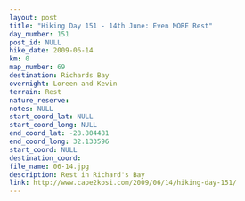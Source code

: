 ```yaml
---
layout: post
title: "Hiking Day 151 - 14th June: Even MORE Rest"
day_number: 151
post_id: NULL
hike_date: 2009-06-14
km: 0
map_number: 69
destination: Richards Bay
overnight: Loreen and Kevin
terrain: Rest
nature_reserve: 
notes: NULL
start_coord_lat: NULL
start_coord_long: NULL
end_coord_lat: -28.804481
end_coord_long: 32.133596
start_coord: NULL
destination_coord: 
file_name: 06-14.jpg
description: Rest in Richard's Bay
link: http://www.cape2kosi.com/2009/06/14/hiking-day-151/
---
```

